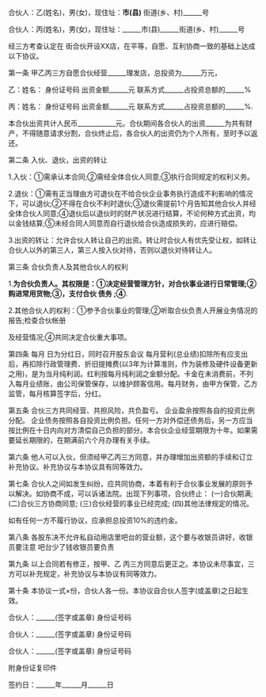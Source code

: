 
 


合伙人：乙(姓名)，男(女)，现住址：______市(县)______ 街道(乡、村)______号


合伙人：丙(姓名)，男(女)，现住址：______市(县)______街道(乡、村)______号


经三方考查认定在 街合伙开设XX店，在平等，自愿、互利协商一致的基础上达成以下协议。


第一条 甲乙丙三方自愿合伙经营______理发店，总投资为______万元，


乙：姓名： 身份证号码 出资金额______元 联系方式______占投资总额的______%


丙：姓名： 身份证号码 出资金额______元 联系方式______占投资总额的______%.


本合伙出资共计人民币____________元。合伙期间各合伙人的出资______为共有财产，不得随意请求分割，合伙终止后，各合伙人的出资仍为个人所有，至时予以返还。


第二条 入伙、退伙，出资的转让


1.入伙：①需承认本合同;②需经全体合伙人同意;③执行合同规定的权利义务。


2.退伙：①需有正当理由方可退伙在不给合伙企业事务执行造成不利影响的情况下，可以退伙;②不得在合伙不利时退伙;③退伙需提前1个月告知其他合伙人并经全体合伙人同意;④退伙后以退伙时的财产状况进行结算，不论何种方式出资，均以金钱结算;⑤未经合同人同意而自行退伙给合伙造成损失的，应进行赔偿。


3.出资的转让：允许合伙人转让自己的出资。转让时合伙人有优先受让权，如转让合伙人以外的第三人，第三人按入伙对待，否则以退伙对待转让人。


第三条 合伙负责人及其他合伙人的权利


1.____________为合伙负责人。其权限是：①决定经营管理方针，对合伙事业进行日常管理;②购进常用货物;③，支付合伙
债务
;④____________.


2.其他合伙人的权利：①参予合伙事业的管理;②听取合伙负责人开展业务情况的报告;检查合伙帐册


及经营情况;④共同决定合伙重大事项。


第四条 每月 日为分红日，同时召开股东会议 每月营利(总业绩)扣除所有应支出后，再扣除行政管理费、折旧提摊费(以3年为计算准则，作为装修及硬件设备更新之用)，是为当月纯利润。红利按每月纯利润之金额分配。卡金在未消费前，不列入每月业绩账，由公司保管保存，以维护顾客信用。每月财务，由甲方保管，乙方监管，每月核算签字后，分红。


第五条 合伙三方共同经营、共担风险，共负盈亏。 企业盈余按照各自的投资比例分配。 企业债务按照各自投资比例负担。任何一方对外偿还债务后，另一方应当按比例在十日内向对方清偿自己负担的部分。本合伙企业经营期限为十年。如果需要延长期限的，在期满前六个月办理有关手续。


第六条 他人可以入伙，但须经甲乙丙三方同意，并办理增加出资额的手续和订立补充协议。补充协议与本协议具有同等效力。


第七条 合伙人之间如发生纠纷，应共同协商，本着有利于合伙事业发展的原则予以解决。如协商不成，可以诉诸法院。出现下列事项，合伙终止： (一)合伙期满; (二)合伙三方协商同意; (三)合伙经营的事业已经完成; (四)其他法律规定的情况。


如有任何一方不履行协议，应承担总投资10%的违约金。


第八条 各股东决不允许私自动用店里吧台的营业额，这个要与收银员讲好，收银员要注意 吧台少了钱收银员要负责


第九条 以上合同若有修正，按甲、乙 丙三方同意后更正之。本协议未尽事宜，三方可以补充规定，补充协议与本协议有同等效力。


第十条 本协议一式×份，合伙人各一份。本协议自合伙人签字(或盖章)之日起生效。


合伙人：______(签字或盖章) 身份证号码


合伙人：______(签字或盖章) 身份证号码


合伙人：______(签字或盖章) 身份证号码


附身份证复印件


签约日：______年______月______日
 


 

 
 
 
 
 
  


  
 

  


  


  
 
 
 
 

